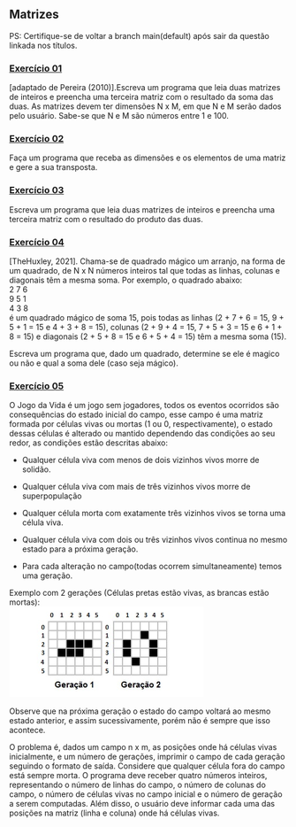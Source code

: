 ## Matrizes

PS: Certifique-se de voltar a branch main(default) após sair da questão linkada nos títulos.

### [Exercício 01](https://github.com/LucasDSL/MATA57-LAB1/blob/baccceeb574cc6d32ca76863c2ba27ab1719af0c/05%20Matrizes/e1.c)

[adaptado de Pereira (2010)].Escreva um programa que leia duas matrizes de inteiros e preencha uma terceira matriz com o resultado da soma das duas. As matrizes devem ter dimensões N x M, em que N e M serão dados pelo usuário. Sabe-se que N e M são números entre 1 e 100.

### [Exercício 02](https://github.com/LucasDSL/MATA57-LAB1/blob/baccceeb574cc6d32ca76863c2ba27ab1719af0c/05%20Matrizes/e2.c)

Faça um programa que receba as dimensões e os elementos de uma matriz e gere a sua transposta.

### [Exercício 03](https://github.com/LucasDSL/MATA57-LAB1/blob/baccceeb574cc6d32ca76863c2ba27ab1719af0c/05%20Matrizes/e3.c)

Escreva um programa que leia duas matrizes de inteiros e preencha uma terceira matriz com o resultado do produto das duas.

### [Exercício 04](https://github.com/LucasDSL/MATA57-LAB1/blob/baccceeb574cc6d32ca76863c2ba27ab1719af0c/05%20Matrizes/e4.c)

[TheHuxley, 2021]. Chama-se de quadrado mágico um arranjo, na forma de um quadrado, de N x N números inteiros tal que todas as linhas, colunas e diagonais têm a mesma soma. Por exemplo, o quadrado abaixo:<br>
2 7 6<br>
9 5 1<br>
4 3 8<br>
é um quadrado mágico de soma 15, pois todas as linhas (2 + 7 + 6 = 15, 9 + 5 + 1 = 15 e 4 + 3 + 8 = 15), colunas (2 + 9 + 4 = 15, 7 + 5 + 3 = 15 e 6 + 1 + 8 = 15) e diagonais (2 + 5 + 8 = 15 e 6 + 5 + 4 = 15) têm a mesma soma (15).<br>

Escreva um programa que, dado um quadrado, determine se ele é magico ou não e qual a soma dele (caso seja mágico).

### [Exercício 05](https://github.com/LucasDSL/MATA57-LAB1/blob/baccceeb574cc6d32ca76863c2ba27ab1719af0c/05%20Matrizes/e5.c)

O Jogo da Vida é um jogo sem jogadores, todos os eventos ocorridos são consequências do estado inicial do campo, esse campo é uma matriz formada por células vivas ou mortas (1 ou 0, respectivamente), o estado dessas células é alterado ou mantido dependendo das condições ao seu redor, as condições estão descritas abaixo:<br>

- Qualquer célula viva com menos de dois vizinhos vivos morre de solidão.

- Qualquer célula viva com mais de três vizinhos vivos morre de superpopulação

- Qualquer célula morta com exatamente três vizinhos vivos se torna uma célula viva.

- Qualquer célula viva com dois ou três vizinhos vivos continua no mesmo estado para a próxima geração.

- Para cada alteração no campo(todas ocorrem simultaneamente) temos uma geração.

Exemplo com 2 gerações (Células pretas estão vivas, as brancas estão mortas):<br>
<img src="./img_geracoes.png">

Observe que na próxima geração o estado do campo voltará ao mesmo estado anterior, e assim sucessivamente, porém não é sempre que isso acontece.

O problema é, dados um campo n x m, as posições onde há células vivas inicialmente, e um número de gerações, imprimir o campo de cada geração seguindo o formato de saída. Considere que qualquer célula fora do campo está sempre morta. O programa deve receber quatro números inteiros, representando o número de linhas do campo, o número de colunas do campo, o número de células vivas no campo inicial e o número de geração a serem computadas. Além disso, o usuário deve informar cada uma das posições na matriz (linha e coluna) onde há células vivas.
